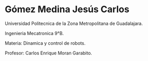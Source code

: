 # Gómez Medina Jesús Carlos

Universidad Politecnica de la Zona Metropolitana de Guadalajara.

Ingenieria Mecatronica 9°B.

Materia: Dinamica y control de robots.

Profesor: Carlos Enrique Moran Garabito.
